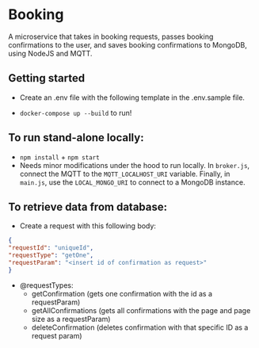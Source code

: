 # Booking 
A microservice that takes in booking requests, passes booking confirmations to the user, and saves booking confirmations to MongoDB, using NodeJS and MQTT.

## Getting started 
- Create an .env file with the following template in the .env.sample file.

- `docker-compose up --build` to run!

## To run stand-alone locally:
- `npm install` + `npm start`
- Needs minor modifications under the hood to run locally. In `broker.js`, connect the MQTT to the `MQTT_LOCALHOST_URI` variable. Finally, in `main.js`, use the `LOCAL_MONGO_URI` to connect to a MongoDB instance.

## To retrieve data from database:
- Create a request with this following body:

```JSON
{
"requestId": "uniqueId",
"requestType": "getOne",
"requestParam": "<insert id of confirmation as request>"
}
```
- @requestTypes:
    - getConfirmation (gets one confirmation with the id as a requestParam)
    - getAllConfirmations (gets all confirmations with the page and page size as a requestParam)
    - deleteConfirmation (deletes confirmation with that specific ID as a request param)
